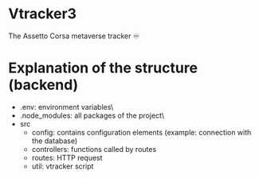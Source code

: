 # Vtracker3
The Assetto Corsa metaverse tracker ♾️

# Explanation of the structure (backend)
* .env: environment variables\
* .node_modules: all packages of the project\
* src
    * config: contains configuration elements (example: connection with the database)
    * controllers: functions called by routes
    * routes: HTTP request
    * util: vtracker script